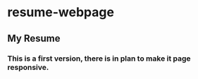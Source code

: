 # resume-webpage


## My Resume
### This is a first version, there is in plan to make it page responsive.